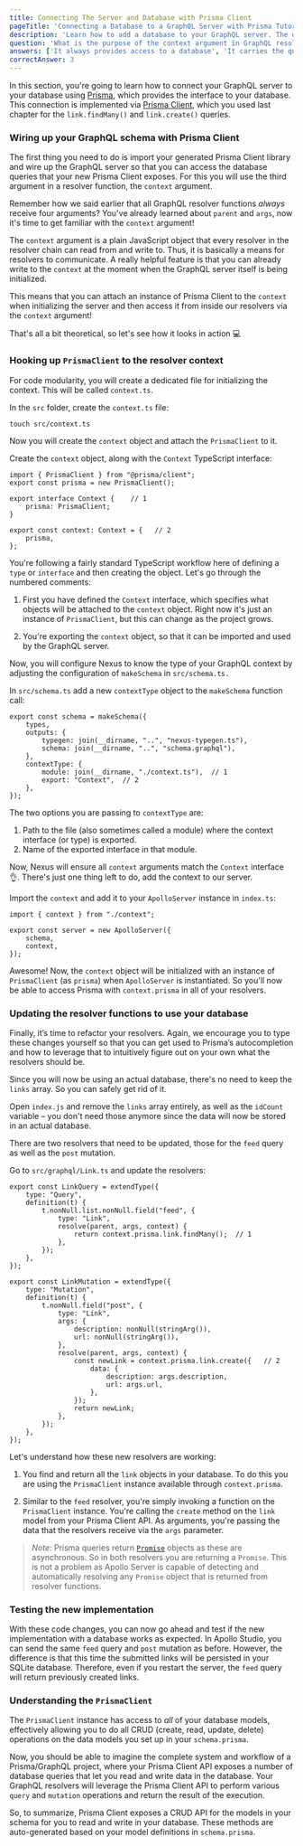 ```yaml
---
title: Connecting The Server and Database with Prisma Client
pageTitle: 'Connecting a Database to a GraphQL Server with Prisma Tutorial'
description: 'Learn how to add a database to your GraphQL server. The database is accessed using Prisma Client.'
question: 'What is the purpose of the context argument in GraphQL resolvers?'
answers: ['It always provides access to a database', 'It carries the query arguments', 'It is used for authentication', 'It lets resolvers communicate with each other']
correctAnswer: 3
---
```


In this section, you're going to learn how to connect your GraphQL server to your database using [Prisma](https://www.prisma.io), which provides the interface to your database. This connection is
implemented via [Prisma Client](https://www.prisma.io/docs/reference/tools-and-interfaces/prisma-client), which you used last chapter for the `link.findMany()` and `link.create()` queries. 

### Wiring up your GraphQL schema with Prisma Client

The first thing you need to do is import your generated Prisma Client library and wire up the GraphQL server so that you can access the database queries that your new Prisma Client exposes. For this you will use the third argument in a resolver function, the `context` argument. 


Remember how we said earlier that all GraphQL resolver functions _always_ receive four arguments? You've already learned about `parent` and `args`, now it's time to get familiar with the `context` argument!

The `context` argument is a plain JavaScript object that every resolver in the resolver chain can read from and write to. Thus, it is basically a means for resolvers to communicate. A really helpful
feature is that you can already write to the `context` at the moment when the GraphQL server itself is being initialized.

This means that you can attach an instance of Prisma Client to the `context` when initializing the server and then access it from inside our resolvers via the `context` argument!

That's all a bit theoretical, so let's see how it looks in action 💻

### Hooking up `PrismaClient` to the resolver context

For code modularity, you will create a dedicated file for initializing the context. This will be called `context.ts`. 

<Instruction>

In the `src` folder, create the `context.ts` file:

```bash(path=".../hackernews-typescript/")
touch src/context.ts 

```
</Instruction>

Now you will create the `context` object and attach the `PrismaClient` to it. 


<Instruction>

Create the `context` object, along with the `Context` TypeScript interface:

```typescript(path=".../hackernews-typescript/src/context.ts")
import { PrismaClient } from "@prisma/client";
export const prisma = new PrismaClient();

export interface Context {    // 1
    prisma: PrismaClient;
}

export const context: Context = {   // 2
    prisma,
};

```

</Instruction>


You're following a fairly standard TypeScript workflow here of defining a `type` or `interface` and then creating the object. Let's go through the numbered comments: 

1. First you have defined the `Context` interface, which specifies what objects will be attached to the `context` object. Right now it's just an instance of `PrismaClient`, but this can change as the project grows. 

2. You're exporting the `context` object, so that it can be imported and used by the GraphQL server.


Now, you will configure Nexus to know the type of your GraphQL context by adjusting the configuration of `makeSchema` in `src/schema.ts.` 


<Instruction>

In `src/schema.ts` add a new `contextType` object to the `makeSchema` function call:

```typescript{7-9}(path=".../hackernews-typescript/src/schema.ts")
export const schema = makeSchema({
    types,
    outputs: {
        typegen: join(__dirname, "..", "nexus-typegen.ts"), 
        schema: join(__dirname, "..", "schema.graphql"), 
    },
    contextType: {  
        module: join(__dirname, "./context.ts"),  // 1
        export: "Context",  // 2
    },
});
```

The two options you are passing to `contextType` are:

1. Path to the file (also sometimes called a module) where the context interface (or type) is exported.
2. Name of the exported interface in that module.
                                       

Now,  Nexus will ensure all `context` arguments match the `Context` interface 👌. There's just one thing left to do, add the context to our server. 

<Instruction>           

Import the `context` and add it to your `ApolloServer` instance in `index.ts`:

```typescript{1,5}(path=".../hackernews-typescript/src/index.ts")    
import { context } from "./context";   

export const server = new ApolloServer({
    schema,
    context,    
});
```

Awesome! Now, the `context` object will be initialized with an instance of `PrismaClient` (as `prisma`) when 
`ApolloServer` is instantiated. So you'll now be able to access Prisma with `context.prisma` in all of your resolvers.        


### Updating the resolver functions to use your database

Finally, it’s time to refactor your resolvers. Again, we encourage you to type these changes yourself so that you can get used to Prisma’s autocompletion and how to leverage that to intuitively figure out on your own what the resolvers should be.

Since you will now be using an actual database, there's no need to keep the `links` array. So you can safely get rid of it. 

<Instruction>

Open `index.js` and remove the `links` array entirely, as well as the `idCount` variable – you don't need those anymore since the data will now be stored in an actual database.

</Instruction>


There are two resolvers that need to be updated, those for the `feed` query as well as the `post` mutation. 

<Instruction> 

Go to `src/graphql/Link.ts` and update the resolvers:

```typescript{1,8,23-30}(path="../hackernews-typescript/src/graphql/Link.ts")
export const LinkQuery = extendType({
    type: "Query",
    definition(t) {
        t.nonNull.list.nonNull.field("feed", {
            type: "Link",
            resolve(parent, args, context) {  
                return context.prisma.link.findMany();  // 1
            },
        });
    },
});

export const LinkMutation = extendType({
    type: "Mutation",
    definition(t) {
        t.nonNull.field("post", {
            type: "Link",
            args: {
                description: nonNull(stringArg()),
                url: nonNull(stringArg()),
            },
            resolve(parent, args, context) { 
                const newLink = context.prisma.link.create({   // 2
                    data: {
                        description: args.description,
                        url: args.url,
                    },
                });
                return newLink;
            },
        });
    },
});

```

</Instruction>

Let's understand how these new resolvers are working:

1. You find and return all the `link` objects in your database. To do this you are using the `PrismaClient` instance available through `context.prisma`.

2. Similar to the `feed` resolver, you're simply invoking a function on the `PrismaClient` instance. You're calling the `create` method on the `link` model from your Prisma Client API. As arguments, you're passing the data that the resolvers receive via the `args` parameter.


> *Note:* Prisma queries return [`Promise`](https://nodejs.dev/learn/understanding-javascript-promises) objects as these are asynchronous. So in both resolvers you are returning a `Promise`. This is not a problem as Apollo Server is capable of detecting and automatically resolving any `Promise` object that is returned from resolver functions. 


### Testing the new implementation

With these code changes, you can now go ahead and test if the new implementation with a database works as expected. In Apollo Studio, you can send the same `feed` query and `post` mutation as before. However, the difference is that this time the submitted links will be
persisted in your SQLite database. Therefore, even if you restart the server, the `feed` query will return previously created links.


### Understanding the `PrismaClient`


The `PrismaClient` instance has access to _all_ of your database models, effectively allowing you to do all CRUD (create, read, update, delete) operations on the data models you set up in your `schema.prisma`. 

Now, you should be able to imagine the complete system and workflow of a Prisma/GraphQL project, where your Prisma Client API exposes a number of database queries that let you read and write data in
the database. Your GraphQL resolvers will leverage the Prisma Client API to perform various `query` and `mutation` operations and return the result of the execution.

So, to summarize, Prisma Client exposes a CRUD API for the models in your schema for you to read and write in your database. These methods are auto-generated based on your model definitions in
`schema.prisma`.
